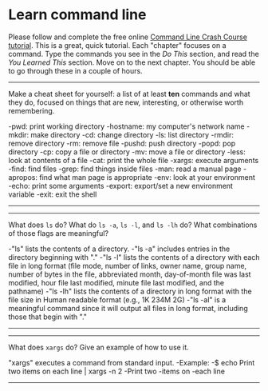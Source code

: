 # Learn command line

Please follow and complete the free online [Command Line Crash Course
tutorial](http://cli.learncodethehardway.org/book/). This is a great,
quick tutorial. Each "chapter" focuses on a command. Type the commands
you see in the _Do This_ section, and read the _You Learned This_
section. Move on to the next chapter. You should be able to go through
these in a couple of hours.


---

Make a cheat sheet for yourself: a list of at least **ten** commands and what they do, focused on things that are new, interesting, or otherwise worth remembering.

-pwd: print working directory
-hostname:	my computer's network name
-mkdir:	make directory
-cd:	change directory
-ls:	list directory
-rmdir:	remove directory
-rm: 	remove file
-pushd:	push directory
-popd:	pop directory
-cp:	copy a file or directory
-mv:	move a file or directory
-less:	look at contents of a file
-cat:	print the whole file
-xargs:	execute arguments
-find:	find files
-grep:	find things inside files
-man:	read a manual page
-apropos:	find what man page is appropriate
-env:	look at your environment
-echo:	print some arguments
-export:	export/set a new environment variable
-exit:	exit the shell

---


---

What does `ls` do? What do `ls -a`, `ls -l`, and `ls -lh` do? What combinations of those flags are meaningful?

-"ls" lists the contents of  a directory. 
-"ls -a" includes entries in the directory beginning with "."
-"ls -l" lists the contents of a directory with each file in long format (file mode, number of
     links, owner name, group name, number of bytes in the file, abbreviated month, day-of-month file was
     last modified, hour file last modified, minute file last modified, and the pathname)
-"ls -lh" lists the contents of a directory in long format with the file size in Human readable format (e.g., 1K 234M 2G)
-"ls -al" is a meaningful command since it will output all files in long format, including those that begin with "."

---


---

What does `xargs` do? Give an example of how to use it.

"xargs" executes a command from standard input. 
-Example:
-$ echo Print two items on each line | xargs -n 2
-Print two
-items on
-each line


---

